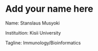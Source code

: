 # Add your name here

Name: Stanslaus Musyoki

Instituition: Kisii University

Tagline: Immunology/Bioinformatics
